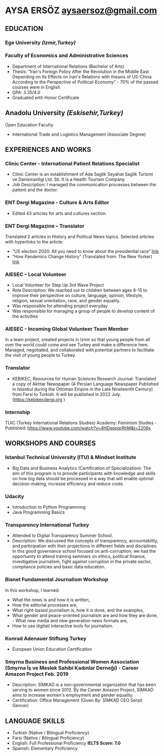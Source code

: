 # AYSA ERSÖZ       aysaersoz@gmail.com
## EDUCATION
### Ege University      _(Izmir,Turkey)_
### Faculty of Economics and Administrative Sciences
- Department of International Relations (Bachelor of Arts)
- Thesis: “Iran's Foreign Policy After the Revolution in the Middle East Depending on Its Effects on Iran's Relations with theaxis of US-China According to the Perspective of Political-Economy” - 70% of the passed courses were in English
- GPA: 3.35/4.0
- Graduated with Honor Certificate
## Anadolu University _(Eskisehir,Turkey)_
Open Education Faculty
- International Trade and Logistics Management (Associate Degree)
## EXPERIENCES AND WORKS
### Clinic Center - International Patient Relations Specialist
- Clinic Center is an establishment of Ada Saglik Seyahat Saglik Turizmi ve Danismanligi Ltd. Sti. It is a Health Tourism Company.
- Job Description: I managed the communication processes between the patient and the doctor. 
### ENT Dergi Magazine - Culture & Arts Editor
- Edited 43 articles for arts and cultures section.
### ENT Dergi Magazine – Translator
Translated 2 articles in History and Political News topics.
Selected articles with hyperlinks to the article:
- “US election 2020: All you need to know about the presidential race” [link](https://entdergi.com/2020-amerika-secimleri-baskanlik-yarisi-hakkinda-bilmeniz-gereken-her-sey/)
- “How Pandemics Change History” (Translated from: The New Yorker) [link](https://entdergi.com/pandemiler-tarihi-nasil-degistirir/)
### AIESEC – Local Volunteer
- Local Volunteer for Step Up 3rd Wave Project 
- Role Description: We reached out to children between ages 6-15 to improve their perspective on culture, language, opinion, lifestyle, religion, sexual orientation, race, and gender equality.
- Was responsible for attending project everyday
- Was responsible for managing a group of people to develop content of the activities
### AIESEC - Incoming Global Volunteer Team Member
In a team project, created projects in Izmir so that young people from all over the world could come and see Turkey and make a difference here.
Managed, negotiated, and collaborated with potential partners to facilitate the visit of young people to Turkey.
### Translator
- KEBIKEC, Resources for Human Sciences Research Journal: Translated a copy of Akhtar Newspaper (A Persian Language Newspaper Published in Istanbul during the Ottoman Empire in the Late Nineteenth Century) from Farsi to Turkish. It will be published in 2022 July. (https://kebikecdergi.org )
### Internship
TUIC (Turkey International Relations Studies) Academy: Feminism Studies - Published: https://www.youtube.com/watch?v=4HDqqpqrRhM&t=2206s
## WORKSHOPS AND COURSES
### Istanbul Technical University (ITU) & Mindset Institute
- Big Data and Business Analytics (Certification of Specialization): The aim of this program is to provide participants with knowledge and skills on how big data should be processed in a way that will enable optimal decision-making, increase efficiency and reduce costs.
### Udacity
- Introduction to Python Programming 
- Java Programming Basics
### Transparency International Turkey
- Attended to Digital Transparency Summer School.
- Description: We discussed the concepts of transparency, accountability, and participation with their projections in
different fields and disciplines. In this good governance school focused on anti-corruption; we had the opportunity to attend training seminars on ethics, political finance, investigative journalism, fight against corruption in the private sector, compliance policies and basic data education.
### Bianet Fundamental Journalism Workshop
In this workshop, I learned:
- What the news is and how it is written,
- How the editorial processes are,
- What right-based journalism is, how it is done, and the examples,
- What gender and peace-oriented journalism are and how they are done, - What new media and new generation news formats are,
- How to use digital/ interactive tools for journalism.
### Konrad Adenauer Stiftung Turkey
- European Union Education Certification
### Smyrna Business and Professional Women Association (Smyrna İş ve Meslek Sahibi Kadınlar Derneği) - Career Amazon Project Feb. 2019
- Description: SİMKAD is a non-governmental organization that has been serving to women since 2012. By the Career Amazon Project, SİMKAD aims to increase women's employment and gender equality.
- Certification: Office Management (Given By: SİMKAD CEO Serpil Gencer) 
## LANGUAGE SKILLS
- Turkish (Native / Bilingual Proficiency)
- Farsi (Native / Bilingual Proficiency)
- English: Full Professional Proficiency **IELTS Score: 7.0** 
- Spanish: Elementary Proficiency
